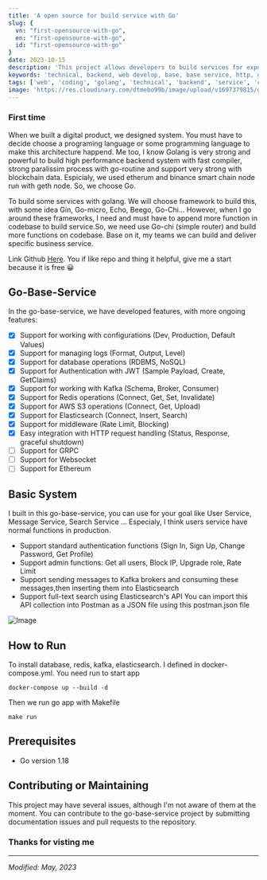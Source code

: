 ```yaml
---
title: 'A open source for build service with Go'
slug: {
  vn: "first-opensource-with-go",
  en: "first-opensource-with-go",
  id: "first-opensource-with-go"
}
date: 2023-10-15
description: 'This project allows developers to build services for exporting REST APIs.'
keywords: 'technical, backend, web develop, base, base service, http, golang, code-base, codebase'
tags: ['web', 'coding', 'golang', 'technical', 'backend', 'service', 'codebase', 'http']
image: 'https://res.cloudinary.com/dtmebo99b/image/upload/v1697379815/github/golang_wi6uth.png'
---
```


### First time
When we built a digital product, we designed system. You must have to decide choose a programing language or some programming language to make this architecture happend. Me too, I know Golang is very strong and powerful to build high performance backend system with fast compiler, strong paralissim process with go-routine and support very strong with blockchain data. Espicialy, we used etherum and binance smart chain node run with geth node. So, we choose Go.

To build some services with golang. We will choose framework to build this, with some idea Gin, Go-micro, Echo, Beego, Go-Chi... However, when I go around these frameworks, I need and must have to append more function in codebase to build service.So, we need use Go-chi (simple router) and build more functions on codebase. Base on it, my teams we can build and deliver specific business service.

Link Github [Here](https://github.com/ngMinhDan/go-base-service). You if like repo and thing it helpful, give me a start because it is free 😀

## Go-Base-Service
In the go-base-service, we have developed features, with more ongoing features:
- [x]  Support for working with configurations (Dev, Production, Default Values)
- [x]  Support for managing logs (Format, Output, Level)
- [x]  Support for database operations (RDBMS, NoSQL)
- [x]  Support for Authentication with JWT (Sample Payload, Create, GetClaims)
- [x]  Support for working with Kafka (Schema, Broker, Consumer)
- [x]  Support for Redis operations (Connect, Get, Set, Invalidate)
- [x]  Support for AWS S3 operations (Connect, Get, Upload)
- [x]  Support for Elasticsearch (Connect, Insert, Search)
- [x]  Support for middleware (Rate Limit, Blocking)
- [x]  Easy integration with HTTP request handling (Status, Response, graceful shutdown)
- [ ]  Support for GRPC
- [ ]  Support for Websocket
- [ ]  Support for Ethereum

## Basic System
I built in this go-base-service, you can use for your goal like User Service, Message Service, Search Service ... Especialy, I think users service have normal functions in production.

- Support standard authentication functions (Sign In, Sign Up, Change Password, Get Profile)
- Support admin functions: Get all users, Block IP, Upgrade role, Rate Limit
- Support sending messages to Kafka brokers and consuming these messages,then inserting them into Elasticsearch
- Support full-text search using Elasticsearch's API
You can import this API collection into Postman as a JSON file using this postman.json file

![Image](https://res.cloudinary.com/dtmebo99b/image/upload/v1697304940/github/base_yrbzf0.png)
## How to Run
To install database, redis, kafka, elasticsearch. I defined in docker-compose.yml. You need run to start app
```text
docker-compose up --build -d
```
Then we run go app with Makefile
```text
make run
```
## Prerequisites
- Go version 1.18

## Contributing or Maintaining
This project may have several issues, although I'm not aware of them at the moment. You can contribute to the go-base-service project by submitting documentation issues and pull requests to the repository.

### Thanks for visting me

---

*Modified: May, 2023*
